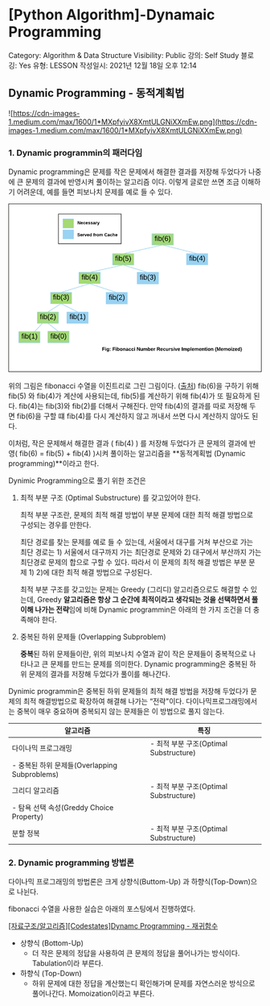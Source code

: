 # [Python Algorithm]-Dynamaic Programming

Category: Algorithm & Data Structure
Visibility: Public
강의: Self Study
블로깅: Yes
유형: LESSON
작성일시: 2021년 12월 18일 오후 12:14

## Dynamic Programming - 동적계획법

![https://cdn-images-1.medium.com/max/1600/1*MXpfyivX8XmtULGNiXXmEw.png](https://cdn-images-1.medium.com/max/1600/1*MXpfyivX8XmtULGNiXXmEw.png)

### 1. Dynamic programmin의 패러다임

Dynamic programming은 문제를 작은 문제에서 해결한 결과를 저장해 두었다가 나중에 큰 문제의 결과에 반영시켜 풀이하는 알고리즘 이다. 이렇게 글로만 쓰면 조금 이해하기 어려운데, 예를 들면 피보나치 문제를 예로 들 수 있다.

![Untitled](./imgs/1.png)

위의 그림은 fibonacci 수열을 이진트리로 그린 그림이다. ([출처](https://aerocode.net/248)) fib(6)을 구하기 위해 fib(5) 와 fib(4)가 계산에 사용되는데, fib(5)를 계산하기 위해 fib(4)가 또 필요하게 된다. fib(4)는 fib(3)와 fib(2)를 더해서 구해진다. 만약 fib(4)의 결과를 따로 저장해 두면 fib(6)을 구할 떄 fib(4)를 다시 계산하지 않고 꺼내서 쓰면 다시 계산하지 않아도 된다.

이처럼, 작은 문제해서 해결한 결과 ( fib(4) ) 를 저장해 두었다가 큰 문제의 결과에 반영( fib(6) = fib(5) + fib(4) )시켜 풀이하는 알고리즘을 **동적계획법 (Dynamic programming)**이라고 한다.

Dynimic Programming으로 풀기 위한 조건은

1. 최적 부분 구조 (Optimal Substructure) 를 갖고있어야 한다.

   최적 부분 구조란, 문제의 최적 해결 방법이 부분 문제에 대한 최적 해결 방법으로 구성되는 경우를 만한다.

   최단 경로를 찾는 문제를 예로 들 수 있는데, 서울에서 대구를 거쳐 부산으로 가는 최단 경로는 1) 서울에서 대구까지 가는 최단경로 문제와 2) 대구에서 부산까지 가는 최단경로 문제의 합으로 구할 수 있다. 따라서 이 문제의 최적 해결 방법은 부분 문제 1) 2)에 대한 최적 해결 방법으로 구성된다.

   최적 부분 구조를 갖고있는 문제는 Greedy (그리디) 알고리즘으로도 해결할 수 있는데, Greedy **알고리즘은 항상 그 순간에 최적이라고 생각되는 것을 선택하면서 풀이해 나가는 전략**임에 비해 Dynamic programmin은 아래의 한 가지 조건을 더 충족해야 한다.

2. 중복된 하위 문제들 (Overlapping Subproblem)

   **중복**된 하위 문제들이란, 위의 피보나치 수열과 같이 작은 문제들이 중복적으로 나타나고 큰 문제를 만드는 문제를 의미한다. Dynamic programming은 중복된 하위 문제의 결과를 저장해 두었다가 풀이를 해나간다.

Dynimic programmin은 중복된 하위 문제들의 최적 해결 방법을 저장해 두었다가 문제의 최적 해결방법으로 확장하여 해결해 나가는 “전략"이다. 다이나믹프로그래밍에서는 중복이 매우 중요하며 중복되지 않는 문제들은 이 방법으로 풀지 않는다.

| 알고리즘                                      | 특징                                   |
| --------------------------------------------- | -------------------------------------- |
| 다이나믹 프로그래밍                           | - 최적 부분 구조(Optimal Substructure) |
| - 중복된 하위 문제들(Overlapping Subproblems) |
| 그리디 알고리즘                               | - 최적 부분 구조(Optimal Substructure) |
| - 탐욕 선택 속성(Greddy Choice Property)      |
| 분할 정복                                     | - 최적 부분 구조(Optimal Substructure) |

### 2. Dynamic programming 방법론

다이나믹 프로그래밍의 방법론은 크게 상향식(Buttom-Up) 과 하향식(Top-Down)으로 나뉜다.

fibonacci 수열을 사용한 실습은 아래의 포스팅에서 진행하였다.

[[자료구조/알고리즘][Codestates]Dynamc Programming - 재귀함수](https://www.notion.so/Codestates-Dynamc-Programming-daad968bc8c344e1ac50636786d82b0e)

- 상향식 (Bottom-Up)
  - 더 작은 문제의 정답을 사용하여 큰 문제의 정답을 풀어나가는 방식이다. Tabulation이라 부른다.
- 하향식 (Top-Down)
  - 하위 문제에 대한 정답을 계산했는디 확인해가며 문제를 자연스러운 방식으로 풀어나간다. Momoization이라고 부른다.
